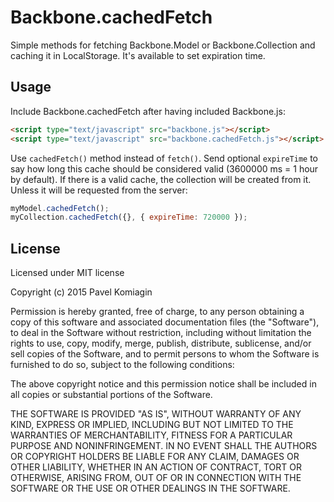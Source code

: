 # Backbone.cachedFetch

Simple methods for fetching Backbone.Model or Backbone.Collection and caching it in LocalStorage. It's available to set expiration time.

## Usage

Include Backbone.cachedFetch after having included Backbone.js:

```html
<script type="text/javascript" src="backbone.js"></script>
<script type="text/javascript" src="backbone.cachedFetch.js"></script>
```

Use `cachedFetch()` method instead of `fetch()`. Send optional `expireTime` to say how long this cache should be considered valid (3600000 ms = 1 hour by default).
If there is a valid cache, the collection will be created from it. Unless it will be requested from the server:

```javascript
myModel.cachedFetch();
myCollection.cachedFetch({}, { expireTime: 720000 });
```

## License

Licensed under MIT license

Copyright (c) 2015 Pavel Komiagin

Permission is hereby granted, free of charge, to any person obtaining a copy
of this software and associated documentation files (the "Software"), to deal
in the Software without restriction, including without limitation the rights
to use, copy, modify, merge, publish, distribute, sublicense, and/or sell
copies of the Software, and to permit persons to whom the Software is
furnished to do so, subject to the following conditions:

The above copyright notice and this permission notice shall be included in all
copies or substantial portions of the Software.

THE SOFTWARE IS PROVIDED "AS IS", WITHOUT WARRANTY OF ANY KIND, EXPRESS OR
IMPLIED, INCLUDING BUT NOT LIMITED TO THE WARRANTIES OF MERCHANTABILITY,
FITNESS FOR A PARTICULAR PURPOSE AND NONINFRINGEMENT. IN NO EVENT SHALL THE
AUTHORS OR COPYRIGHT HOLDERS BE LIABLE FOR ANY CLAIM, DAMAGES OR OTHER
LIABILITY, WHETHER IN AN ACTION OF CONTRACT, TORT OR OTHERWISE, ARISING FROM,
OUT OF OR IN CONNECTION WITH THE SOFTWARE OR THE USE OR OTHER DEALINGS IN THE
SOFTWARE.
